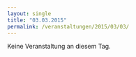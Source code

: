```yaml
---
layout: single
title: "03.03.2015"
permalink: /veranstaltungen/2015/03/03/
---
```


Keine Veranstaltung an diesem Tag.
